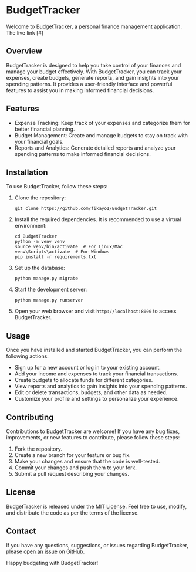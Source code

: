 # BudgetTracker

Welcome to BudgetTracker, a personal finance management application.
The live link [#]

## Overview
BudgetTracker is designed to help you take control of your finances and manage your budget effectively. With BudgetTracker, you can track your expenses, create budgets, generate reports, and gain insights into your spending patterns. It provides a user-friendly interface and powerful features to assist you in making informed financial decisions.

## Features
- Expense Tracking: Keep track of your expenses and categorize them for better financial planning.
- Budget Management: Create and manage budgets to stay on track with your financial goals.
- Reports and Analytics: Generate detailed reports and analyze your spending patterns to make informed financial decisions.

## Installation
To use BudgetTracker, follow these steps:

1. Clone the repository:
   ```shell
   git clone https://github.com/fikayo1/BudgetTracker.git
   ```

2. Install the required dependencies. It is recommended to use a virtual environment:
   ```shell
   cd BudgetTracker
   python -m venv venv
   source venv/bin/activate  # For Linux/Mac
   venv\Scripts\activate  # For Windows
   pip install -r requirements.txt
   ```

3. Set up the database:
   ```shell
   python manage.py migrate
   ```

4. Start the development server:
   ```shell
   python manage.py runserver
   ```

5. Open your web browser and visit `http://localhost:8000` to access BudgetTracker.

## Usage
Once you have installed and started BudgetTracker, you can perform the following actions:

- Sign up for a new account or log in to your existing account.
- Add your income and expenses to track your financial transactions.
- Create budgets to allocate funds for different categories.
- View reports and analytics to gain insights into your spending patterns.
- Edit or delete transactions, budgets, and other data as needed.
- Customize your profile and settings to personalize your experience.

## Contributing
Contributions to BudgetTracker are welcome! If you have any bug fixes, improvements, or new features to contribute, please follow these steps:

1. Fork the repository.
2. Create a new branch for your feature or bug fix.
3. Make your changes and ensure that the code is well-tested.
4. Commit your changes and push them to your fork.
5. Submit a pull request describing your changes.

## License
BudgetTracker is released under the [MIT License](https://opensource.org/licenses/MIT). Feel free to use, modify, and distribute the code as per the terms of the license.

## Contact
If you have any questions, suggestions, or issues regarding BudgetTracker, please [open an issue](https://github.com/fikayo1/BudgetTracker/issues) on GitHub.

Happy budgeting with BudgetTracker!